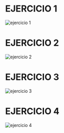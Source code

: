 # EJERCICIO 1
![ejercicio 1](ej1.png)

# EJERCICIO 2
![ejercicio 2](ej2.png)

# EJERCICIO 3
![ejercicio 3](ej3.png)

# EJERCICIO 4
![ejercicio 4](ej4.png)